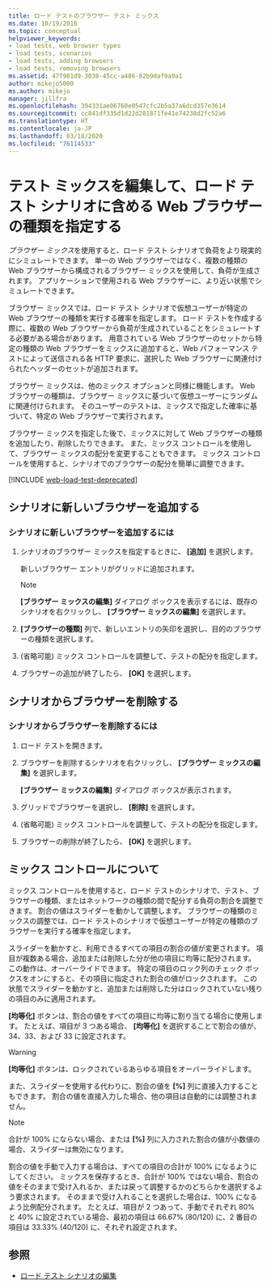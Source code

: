 ```yaml
---
title: ロード テストのブラウザー テスト ミックス
ms.date: 10/19/2016
ms.topic: conceptual
helpviewer_keywords:
- load tests, web browser types
- load tests, scenarios
- load tests, adding browsers
- load tests, removing browsers
ms.assetid: 47f981d9-3038-45cc-a486-82b9daf9a9a1
author: mikejo5000
ms.author: mikejo
manager: jillfra
ms.openlocfilehash: 394331ae06760e0547cfc2b5a37a6dcd357e3614
ms.sourcegitcommit: cc841df335d1d22d281871fe41e74238d2fc52a6
ms.translationtype: HT
ms.contentlocale: ja-JP
ms.lasthandoff: 03/18/2020
ms.locfileid: "76114533"
---
```

# <a name="edit-the-test-mix-to-specify-which-web-browsers-types-in-a-load-test-scenario"></a>テスト ミックスを編集して、ロード テスト シナリオに含める Web ブラウザーの種類を指定する

*ブラウザー ミックス*を使用すると、ロード テスト シナリオで負荷をより現実的にシミュレートできます。 単一の Web ブラウザーではなく、複数の種類の Web ブラウザーから構成されるブラウザー ミックスを使用して、負荷が生成されます。 アプリケーションで使用される Web ブラウザーに、より近い状態でシミュレートできます。

ブラウザー ミックスでは、ロード テスト シナリオで仮想ユーザーが特定の Web ブラウザーの種類を実行する確率を指定します。 ロード テストを作成する際に、複数の Web ブラウザーから負荷が生成されていることをシミュレートする必要がある場合があります。 用意されている Web ブラウザーのセットから特定の種類の Web ブラウザーをミックスに追加すると、Web パフォーマンス テストによって送信される各 HTTP 要求に、選択した Web ブラウザーに関連付けられたヘッダーのセットが追加されます。

ブラウザー ミックスは、他のミックス オプションと同様に機能します。 Web ブラウザーの種類は、ブラウザー ミックスに基づいて仮想ユーザーにランダムに関連付けられます。 そのユーザーのテストは、ミックスで指定した確率に基づいて、特定の Web ブラウザーで実行されます。

ブラウザー ミックスを指定した後で、ミックスに対して Web ブラウザーの種類を追加したり、削除したりできます。 また、ミックス コントロールを使用して、ブラウザー ミックスの配分を変更することもできます。 ミックス コントロールを使用すると、シナリオでのブラウザーの配分を簡単に調整できます。

[!INCLUDE [web-load-test-deprecated](includes/web-load-test-deprecated.md)]

## <a name="add-new-browsers-to-a-scenario"></a>シナリオに新しいブラウザーを追加する

### <a name="to-add-new-browsers-to-a-scenario"></a>シナリオに新しいブラウザーを追加するには

1. シナリオのブラウザー ミックスを指定するときに、 **[追加]** を選択します。

     新しいブラウザー エントリがグリッドに追加されます。

    > [!NOTE]
    > **[ブラウザー ミックスの編集]** ダイアログ ボックスを表示するには、既存のシナリオを右クリックし、 **[ブラウザー ミックスの編集]** を選択します。

2. **[ブラウザーの種類]** 列で、新しいエントリの矢印を選択し、目的のブラウザーの種類を選択します。

3. (省略可能) ミックス コントロールを調整して、テストの配分を指定します。

4. ブラウザーの追加が終了したら、 **[OK]** を選択します。

## <a name="remove-browsers-from-a-scenario"></a>シナリオからブラウザーを削除する

### <a name="to-remove-browsers-from-a-scenario"></a>シナリオからブラウザーを削除するには

1. ロード テストを開きます。

2. ブラウザーを削除するシナリオを右クリックし、 **[ブラウザー ミックスの編集]** を選択します。

     **[ブラウザー ミックスの編集]** ダイアログ ボックスが表示されます。

3. グリッドでブラウザーを選択し、 **[削除]** を選択します。

4. (省略可能) ミックス コントロールを調整して、テストの配分を指定します。

5. ブラウザーの削除が終了したら、 **[OK]** を選択します。

## <a name="about-the-mix-control"></a>ミックス コントロールについて

ミックス コントロールを使用すると、ロード テストのシナリオで、テスト、ブラウザーの種類、またはネットワークの種類の間で配分する負荷の割合を調整できます。 割合の値はスライダーを動かして調整します。 ブラウザーの種類のミックスの調整では、ロード テストのシナリオで仮想ユーザーが特定の種類のブラウザーを実行する確率を指定します。

スライダーを動かすと、利用できるすべての項目の割合の値が変更されます。 項目が複数ある場合、追加または削除した分が他の項目に均等に配分されます。 この動作は、オーバーライドできます。 特定の項目のロック列のチェック ボックスをオンにすると、その項目に指定された割合の値がロックされます。 この状態でスライダーを動かすと、追加または削除した分はロックされていない残りの項目のみに適用されます。

**[均等化]** ボタンは、割合の値をすべての項目に均等に割り当てる場合に使用します。 たとえば、項目が 3 つある場合、 **[均等化]** を選択することで割合の値が、34、33、および 33 に設定されます。

> [!WARNING]
> **[均等化]** ボタンは、ロックされているあらゆる項目をオーバーライドします。

また、スライダーを使用する代わりに、割合の値を **[%]** 列に直接入力することもできます。 割合の値を直接入力した場合、他の項目は自動的には調整されません。

> [!NOTE]
> 合計が 100% にならない場合、または **[%]** 列に入力された割合の値が小数値の場合、スライダーは無効になります。

割合の値を手動で入力する場合は、すべての項目の合計が 100% になるようにしてください。 ミックスを保存するとき、合計が 100% ではない場合、割合の値をそのままで受け入れるか、または戻って調整するかのどちらかを選択するよう要求されます。 そのままで受け入れることを選択した場合は、100% になるよう比例配分されます。  たとえば、項目が 2 つあって、手動でそれぞれ 80% と 40% に設定されている場合、最初の項目は 66.67% (80/120) に、2 番目の項目は 33.33% (40/120) に、それぞれ設定されます。

## <a name="see-also"></a>参照

- [ロード テスト シナリオの編集](../test/edit-load-test-scenarios.md)
